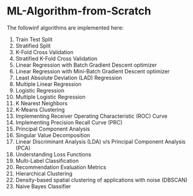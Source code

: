 # ML-Algorithm-from-Scratch

The followinf algorithms are implemented here:
1. Train Test Split
2. Stratified Split
3. K-Fold Cross Validation
4. Stratified K-Fold Cross Validation
5. Linear Regression with Batch Gradient Descent optimizer
6. Linear Regression with Mini-Batch Gradient Descent optimizer
7. Least Absolute Deviation (LAD) Regression
8. Multiple Linear Regression
9. Logistic Regression
10. Multiple Logistic Regression
11. K Nearest Neighbors
12. K-Means Clustering
13. Implementing Receiver Operating Characteristic (ROC) Curve
14. Implementing Precision Recall Curve (PRC)
15. Principal Component Analysis
16. Singular Value Decomposition
17. Linear Discriminant Analysis (LDA) v/s Principal Component Analysis (PCA)
18. Understanding Loss Functions
19. Multi-Label Classification
20. Recommendation Evaluation Metrics
21. Hierarchical Clustering
22. Density-based spatial clustering of applications with noise (DBSCAN)
23. Naive Bayes Classifier
